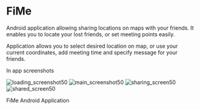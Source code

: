 FiMe
====
Android application allowing sharing locations on maps with your friends. It enables you to locate your lost friends, or set meeting points easily.

Application allows you to select desired location on map, or use your current coordinates, add meeting time and specify message for your friends.  

 In app screenshots   
 
 
![loading_screenshot50](https://cloud.githubusercontent.com/assets/6286163/5637096/c3fc9168-9600-11e4-94f3-b00bba8cf8da.png)
![main_screenshot50](https://cloud.githubusercontent.com/assets/6286163/5637091/b48a0c92-9600-11e4-83e7-e0ac7d3c9aaf.png)
![sharing_screen50](https://cloud.githubusercontent.com/assets/6286163/5637087/adf63de2-9600-11e4-9d0a-92105fa2571a.png)
![shared_screen50](https://cloud.githubusercontent.com/assets/6286163/5637089/b183fb8e-9600-11e4-9c6d-179184b79d39.png)

FiMe Android Application



